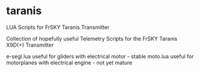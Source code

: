 # taranis
LUA Scripts for FrSKY Taranis Transmitter


Collection of hopefully useful Telemetry Scripts for the FrSKY Taranis X9D(+) Transmitter

e-segl.lua  useful for gliders with electrical motor - stable
moto.lua    useful for motorplanes with electrical engine - not yet mature
